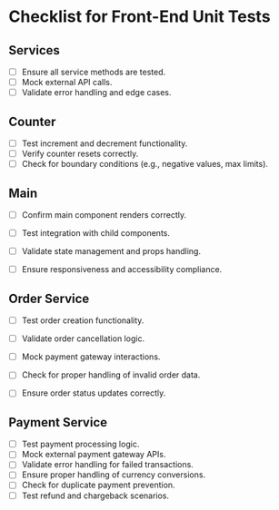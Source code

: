 # Checklist for Front-End Unit Tests

## Services
- [ ] Ensure all service methods are tested.
- [ ] Mock external API calls.
- [ ] Validate error handling and edge cases.

## Counter
- [ ] Test increment and decrement functionality.
- [ ] Verify counter resets correctly.
- [ ] Check for boundary conditions (e.g., negative values, max limits).

## Main
- [ ] Confirm main component renders correctly.
- [ ] Test integration with child components.
- [ ] Validate state management and props handling.
- [ ] Ensure responsiveness and accessibility compliance.


## Order Service
- [ ] Test order creation functionality.
- [ ] Validate order cancellation logic.
- [ ] Mock payment gateway interactions.
- [ ] Check for proper handling of invalid order data.
- [ ] Ensure order status updates correctly.


## Payment Service
- [ ] Test payment processing logic.
- [ ] Mock external payment gateway APIs.
- [ ] Validate error handling for failed transactions.
- [ ] Ensure proper handling of currency conversions.
- [ ] Check for duplicate payment prevention.
- [ ] Test refund and chargeback scenarios.

